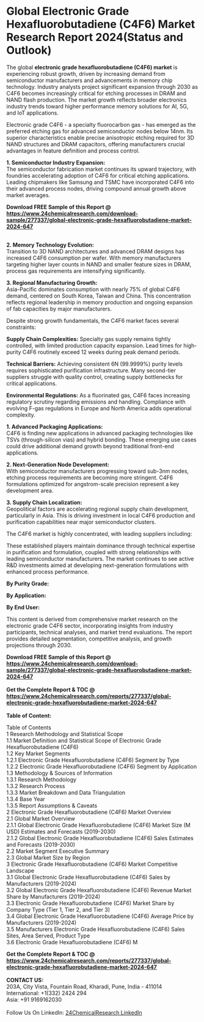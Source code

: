 <h1>Global Electronic Grade Hexafluorobutadiene (C4F6) Market Research Report 2024(Status and Outlook)</h1><p>The global <strong>electronic grade hexafluorobutadiene (C4F6) market</strong> is experiencing robust growth, driven by increasing demand from semiconductor manufacturers and advancements in memory chip technology. Industry analysts project significant expansion through 2030 as C4F6 becomes increasingly critical for etching processes in DRAM and NAND flash production. The market growth reflects broader electronics industry trends toward higher performance memory solutions for AI, 5G, and IoT applications.</p><p>Electronic grade C4F6 - a specialty fluorocarbon gas - has emerged as the preferred etching gas for advanced semiconductor nodes below 14nm. Its superior characteristics enable precise anisotropic etching required for 3D NAND structures and DRAM capacitors, offering manufacturers crucial advantages in feature definition and process control.</p><p><strong>1. Semiconductor Industry Expansion:</strong><br>
The semiconductor fabrication market continues its upward trajectory, with foundries accelerating adoption of C4F6 for critical etching applications. Leading chipmakers like Samsung and TSMC have incorporated C4F6 into their advanced process nodes, driving compound annual growth above market averages.</p><div><b>Download FREE Sample of this Report @ 
            <a href="https://www.24chemicalresearch.com/download-sample/277337/global-electronic-grade-hexafluorobutadiene-market-2024-647">
            https://www.24chemicalresearch.com/download-sample/277337/global-electronic-grade-hexafluorobutadiene-market-2024-647</a></b></div><br><p><strong>2. Memory Technology Evolution:</strong><br>
Transition to 3D NAND architectures and advanced DRAM designs has increased C4F6 consumption per wafer. With memory manufacturers targeting higher layer counts in NAND and smaller feature sizes in DRAM, process gas requirements are intensifying significantly.</p><p><strong>3. Regional Manufacturing Growth:</strong><br>
Asia-Pacific dominates consumption with nearly 75% of global C4F6 demand, centered on South Korea, Taiwan and China. This concentration reflects regional leadership in memory production and ongoing expansion of fab capacities by major manufacturers.</p><p>Despite strong growth fundamentals, the C4F6 market faces several constraints:</p><p><strong>Supply Chain Complexities:</strong> Specialty gas supply remains tightly controlled, with limited production capacity expansion. Lead times for high-purity C4F6 routinely exceed 12 weeks during peak demand periods.</p><p><strong>Technical Barriers:</strong> Achieving consistent 6N (99.9999%) purity levels requires sophisticated purification infrastructure. Many second-tier suppliers struggle with quality control, creating supply bottlenecks for critical applications.</p><p><strong>Environmental Regulations:</strong> As a fluorinated gas, C4F6 faces increasing regulatory scrutiny regarding emissions and handling. Compliance with evolving F-gas regulations in Europe and North America adds operational complexity.</p><p><strong>1. Advanced Packaging Applications:</strong><br>
C4F6 is finding new applications in advanced packaging technologies like TSVs (through-silicon vias) and hybrid bonding. These emerging use cases could drive additional demand growth beyond traditional front-end applications.</p><p><strong>2. Next-Generation Node Development:</strong><br>
With semiconductor manufacturers progressing toward sub-3nm nodes, etching process requirements are becoming more stringent. C4F6 formulations optimized for angstrom-scale precision represent a key development area.</p><p><strong>3. Supply Chain Localization:</strong><br>
Geopolitical factors are accelerating regional supply chain development, particularly in Asia. This is driving investment in local C4F6 production and purification capabilities near major semiconductor clusters.</p><p>The C4F6 market is highly concentrated, with leading suppliers including:</p><p>These established players maintain dominance through technical expertise in purification and formulation, coupled with strong relationships with leading semiconductor manufacturers. The market continues to see active R&amp;D investments aimed at developing next-generation formulations with enhanced process performance.</p><p><strong>By Purity Grade:</strong></p><p><strong>By Application:</strong></p><p><strong>By End User:</strong></p><p>This content is derived from comprehensive market research on the electronic grade C4F6 sector, incorporating insights from industry participants, technical analyses, and market trend evaluations. The report provides detailed segmentation, competitive analysis, and growth projections through 2030.</p><div><b>Download FREE Sample of this Report @ 
            <a href="https://www.24chemicalresearch.com/download-sample/277337/global-electronic-grade-hexafluorobutadiene-market-2024-647">
            https://www.24chemicalresearch.com/download-sample/277337/global-electronic-grade-hexafluorobutadiene-market-2024-647</a></b></div><br><div><b>Get the Complete Report & TOC @ 
            <a href="https://www.24chemicalresearch.com/reports/277337/global-electronic-grade-hexafluorobutadiene-market-2024-647">
            https://www.24chemicalresearch.com/reports/277337/global-electronic-grade-hexafluorobutadiene-market-2024-647</a></b></div><br>
            <b>Table of Content:</b><p>Table of Contents<br />
1 Research Methodology and Statistical Scope<br />
1.1 Market Definition and Statistical Scope of Electronic Grade Hexafluorobutadiene (C4F6)<br />
1.2 Key Market Segments<br />
1.2.1 Electronic Grade Hexafluorobutadiene (C4F6) Segment by Type<br />
1.2.2 Electronic Grade Hexafluorobutadiene (C4F6) Segment by Application<br />
1.3 Methodology & Sources of Information<br />
1.3.1 Research Methodology<br />
1.3.2 Research Process<br />
1.3.3 Market Breakdown and Data Triangulation<br />
1.3.4 Base Year<br />
1.3.5 Report Assumptions & Caveats<br />
2 Electronic Grade Hexafluorobutadiene (C4F6) Market Overview<br />
2.1 Global Market Overview<br />
2.1.1 Global Electronic Grade Hexafluorobutadiene (C4F6) Market Size (M USD) Estimates and Forecasts (2019-2030)<br />
2.1.2 Global Electronic Grade Hexafluorobutadiene (C4F6) Sales Estimates and Forecasts (2019-2030)<br />
2.2 Market Segment Executive Summary<br />
2.3 Global Market Size by Region<br />
3 Electronic Grade Hexafluorobutadiene (C4F6) Market Competitive Landscape<br />
3.1 Global Electronic Grade Hexafluorobutadiene (C4F6) Sales by Manufacturers (2019-2024)<br />
3.2 Global Electronic Grade Hexafluorobutadiene (C4F6) Revenue Market Share by Manufacturers (2019-2024)<br />
3.3 Electronic Grade Hexafluorobutadiene (C4F6) Market Share by Company Type (Tier 1, Tier 2, and Tier 3)<br />
3.4 Global Electronic Grade Hexafluorobutadiene (C4F6) Average Price by Manufacturers (2019-2024)<br />
3.5 Manufacturers Electronic Grade Hexafluorobutadiene (C4F6) Sales Sites, Area Served, Product Type<br />
3.6 Electronic Grade Hexafluorobutadiene (C4F6) M</p><div><b>Get the Complete Report & TOC @ 
            <a href="https://www.24chemicalresearch.com/reports/277337/global-electronic-grade-hexafluorobutadiene-market-2024-647">
            https://www.24chemicalresearch.com/reports/277337/global-electronic-grade-hexafluorobutadiene-market-2024-647</a></b></div><br><b>CONTACT US:</b><br>
            203A, City Vista, Fountain Road, Kharadi, Pune, India - 411014<br>
            International: +1(332) 2424 294<br>
            Asia: +91 9169162030 <br><br>
            Follow Us On LinkedIn: <a href="https://www.linkedin.com/company/24chemicalresearch/">24ChemicalResearch LinkedIn</a>